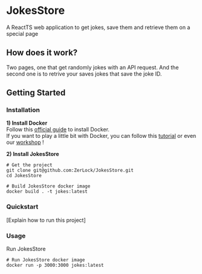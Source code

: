 # JokesStore

A ReactTS web application to get jokes, save them and retrieve them on a special page

## How does it work?

Two pages, one that get randomly jokes with an API request. And the second one is to retrive your saves jokes that save the joke ID.

## Getting Started

### Installation

**1) Install Docker**  
Follow this [official guide](https://docs.docker.com/get-docker/) to install Docker.  
If you want to play a little bit with Docker, you can follow this [tutorial](https://docker-curriculum.com) or even our [workshop](https://github.com/PoCInnovation/Workshops/tree/master/software/04.Docker) !

**2) Install JokesStore**
```
# Get the project
git clone git@github.com:ZerLock/JokesStore.git
cd JokesStore

# Build JokesStore docker image
docker build . -t jokes:latest
```

### Quickstart

[Explain how to run this project]

### Usage

Run JokesStore
```
# Run JokesStore docker image
docker run -p 3000:3000 jokes:latest
```


